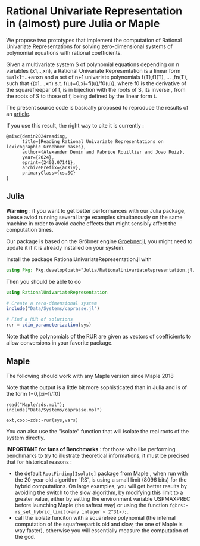 # Rational Univariate Representation in (almost) pure Julia or Maple

We propose two prototypes that implement the computation of Rational Univariate Representations for solving zero-dimensional systems of polynomial equations with rational coefficients.

Given a multivariate system S of polynomial equations depending on n variables (x1,..,xn), a Rational Univariate Representation is a linear form t=a1x1+..+anxn and a set of n+1 univariate polynomials f(T),f1(T), ... ,fn(T), such that {(x1,..,xn) s.t. f(u)=0,xi=fi(u)/f0(u)}, where f0 is the derivative of the squarefreepar of f, is in bijection with the roots of S, its inverse , from the roots of S to those of f, being defined by the linear form t.

The present source code is basically proposed to reproduce the results of an [article](https://arxiv.org/abs/2402.07141).

If you use this result, the right way to cite it is currently :

````
@misc{demin2024reading,
      title={Reading Rational Univariate Representations on lexicographic Groebner bases}, 
      author={Alexander Demin and Fabrice Rouillier and Joao Ruiz},
      year={2024},
      eprint={2402.07141},
      archivePrefix={arXiv},
      primaryClass={cs.SC}
}
````

## Julia 

**Warning** : if you want to get better performances with our Julia package, please aviod running several large examples simultanously on the same machine in order to avoid cache effects that might sensibly affect the computation times.

Our package is based on the Gröbner engine [Groebner.jl](https://github.com/sumiya11/Groebner.jl), you might need to update it if it is already installed on your system.

Install the package RationalUnivariateRepresentation.jl with

```julia
using Pkg; Pkg.develop(path="Julia/RationalUnivariateRepresentation.jl/")
```

<!-- Please first get a fresh version of the [development version of Groebner.jl package](https://github.com/sumiya11/Groebner.jl) -->

<!-- **Warning : the package does not pre-compile anything so that the first run might be slow.** -->

Then you should be able to do

```julia
using RationalUnivariateRepresentation

# Create a zero-dimensional system
include("Data/Systems/caprasse.jl")

# Find a RUR of solutions
rur = zdim_parameterization(sys)
```
Note that the polynomials of the RUR are given as vectors of coefficients to allow conversions in your favorite package.

## Maple

The following should work with any Maple version since Maple 2018

Note that the output is a little bit more sophisticated than in Julia and is of the form f=0,[xi=fi/f0]

```
read("Maple/zds.mpl");
include("Data/Systems/caprasse.mpl")

ext,coo:=zds:-rur(sys,vars)
```

You can also use the "isolate" function that will isolate the real roots of the system directly.

**IMPORTANT for fans of Benchmarks** : for those who like performing benchmarks to try to illustrate theoretical informations, it must be precised that for historical reasons :  
- the default `RootFinding[Isolate]` package from Maple , when run with the 20-year old algorithm 'RS', is using a small limit (8096 bits) for the hybrid  computations. On large examples, you will get better results by avoiding the switch to the slow algorithm, by modifying this limit to a greater value, either by setting the environment variable USPMAXPREC before launching Maple (the saftest way) or using the function `fgbrs:-rs_set_hybrid_limit(<any integer < 2^31>);`.
- call the isolate funciton with a squarefree polynomial (the internal computation of the squafreepart is old and slow, the one of Maple is way faster), otherwise you will essentially measure the computation of the gcd.

